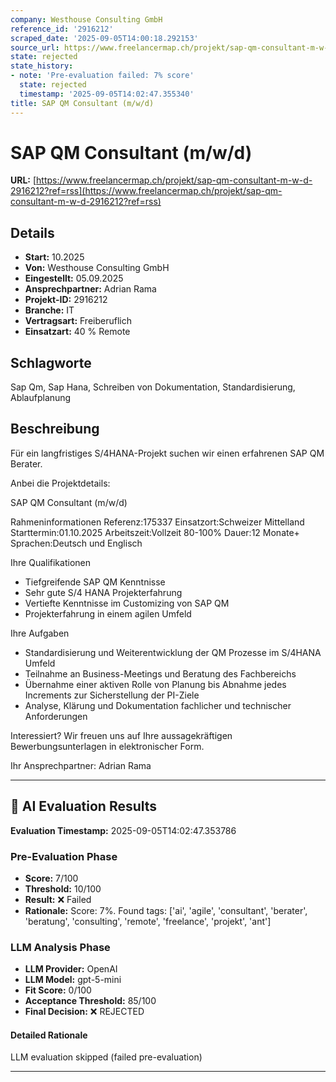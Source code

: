 ```yaml
---
company: Westhouse Consulting GmbH
reference_id: '2916212'
scraped_date: '2025-09-05T14:00:18.292153'
source_url: https://www.freelancermap.ch/projekt/sap-qm-consultant-m-w-d-2916212?ref=rss
state: rejected
state_history:
- note: 'Pre-evaluation failed: 7% score'
  state: rejected
  timestamp: '2025-09-05T14:02:47.355340'
title: SAP QM Consultant (m/w/d)
---
```



# SAP QM Consultant (m/w/d)
**URL:** [https://www.freelancermap.ch/projekt/sap-qm-consultant-m-w-d-2916212?ref=rss](https://www.freelancermap.ch/projekt/sap-qm-consultant-m-w-d-2916212?ref=rss)
## Details
- **Start:** 10.2025
- **Von:** Westhouse Consulting GmbH
- **Eingestellt:** 05.09.2025
- **Ansprechpartner:** Adrian Rama
- **Projekt-ID:** 2916212
- **Branche:** IT
- **Vertragsart:** Freiberuflich
- **Einsatzart:** 40
                                                % Remote

## Schlagworte
Sap Qm, Sap Hana, Schreiben von Dokumentation, Standardisierung, Ablaufplanung

## Beschreibung
Für ein langfristiges S/4HANA-Projekt suchen wir einen erfahrenen SAP QM Berater.

Anbei die Projektdetails:

SAP QM Consultant (m/w/d)

Rahmeninformationen
Referenz:175337
Einsatzort:Schweizer Mittelland
Starttermin:01.10.2025
Arbeitszeit:Vollzeit 80-100%
Dauer:12 Monate+
Sprachen:Deutsch und Englisch

Ihre Qualifikationen
- Tiefgreifende SAP QM Kenntnisse
- Sehr gute S/4 HANA Projekterfahrung
- Vertiefte Kenntnisse im Customizing von SAP QM
- Projekterfahrung in einem agilen Umfeld

Ihre Aufgaben
- Standardisierung und Weiterentwicklung der QM Prozesse im S/4HANA Umfeld
- Teilnahme an Business-Meetings und Beratung des Fachbereichs
- Übernahme einer aktiven Rolle von Planung bis Abnahme jedes Increments zur Sicherstellung der PI-Ziele
- Analyse, Klärung und Dokumentation fachlicher und technischer Anforderungen

Interessiert?
Wir freuen uns auf Ihre aussagekräftigen Bewerbungsunterlagen in elektronischer Form.

Ihr Ansprechpartner:
Adrian Rama

---

## 🤖 AI Evaluation Results

**Evaluation Timestamp:** 2025-09-05T14:02:47.353786

### Pre-Evaluation Phase
- **Score:** 7/100
- **Threshold:** 10/100
- **Result:** ❌ Failed
- **Rationale:** Score: 7%. Found tags: ['ai', 'agile', 'consultant', 'berater', 'beratung', 'consulting', 'remote', 'freelance', 'projekt', 'ant']

### LLM Analysis Phase
- **LLM Provider:** OpenAI
- **LLM Model:** gpt-5-mini
- **Fit Score:** 0/100
- **Acceptance Threshold:** 85/100
- **Final Decision:** ❌ REJECTED

#### Detailed Rationale
LLM evaluation skipped (failed pre-evaluation)

---

